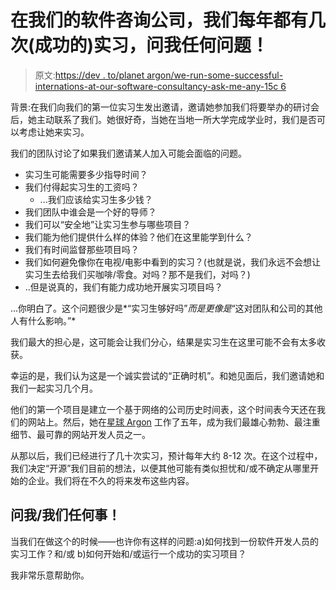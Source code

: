 # 在我们的软件咨询公司，我们每年都有几次(成功的)实习，问我任何问题！

> 原文:[https://dev . to/planet argon/we-run-some-successful-internations-at-our-software-consultancy-ask-me-any-15c 6](https://dev.to/planetargon/we-run-several-successful-internships-each-year-at-our-software-consultancy-ask-me-anything-15c6)

背景:在我们向我们的第一位实习生发出邀请，邀请她参加我们将要举办的研讨会后，她主动联系了我们。她很好奇，当她在当地一所大学完成学业时，我们是否可以考虑让她来实习。

我们的团队讨论了如果我们邀请某人加入可能会面临的问题。

*   实习生可能需要多少指导时间？
*   我们付得起实习生的工资吗？
    *   ...我们应该给实习生多少钱？
*   我们团队中谁会是一个好的导师？
*   我们可以“安全地”让实习生参与哪些项目？
*   我们能为他们提供什么样的体验？他们在这里能学到什么？
*   我们有时间监督那些项目吗？
*   我们如何避免像你在电视/电影中看到的实习？(也就是说，我们永远不会想让实习生去给我们买咖啡/零食。对吗？那不是我们，对吗？)
*   ..但是说真的，我们有能力成功地开展实习项目吗？

...你明白了。这个问题很少是*“实习生够好吗”*而是更像是*“这对团队和公司的其他人有什么影响。”*

我们最大的担心是，这可能会让我们分心，结果是实习生在这里可能不会有太多收获。

幸运的是，我们认为这是一个诚实尝试的“正确时机”。和她见面后，我们邀请她和我们一起实习几个月。

他们的第一个项目是建立一个基于网络的公司历史时间表，这个时间表今天还在我们的网站上。然后，她在[星球 Argon](https://www.planetargon.com) 工作了五年，成为我们最雄心勃勃、最注重细节、最可靠的网站开发人员之一。

从那以后，我们已经进行了几十次实习，预计每年大约 8-12 次。在这个过程中，我们决定“开源”我们目前的想法，以便其他可能有类似担忧和/或不确定从哪里开始的企业。我们将在不久的将来发布这些内容。

## 问我/我们任何事！

当我们在做这个的时候——也许你有这样的问题:a)如何找到一份软件开发人员的实习工作？和/或 b)如何开始和/或运行一个成功的实习项目？

我非常乐意帮助你。